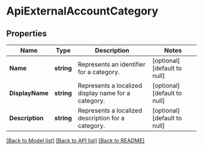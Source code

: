 # ApiExternalAccountCategory

## Properties
Name | Type | Description | Notes
------------ | ------------- | ------------- | -------------
**Name** | **string** | Represents an identifier for a category. | [optional] [default to null]
**DisplayName** | **string** | Represents a localized display name for a category. | [optional] [default to null]
**Description** | **string** | Represents a localized description for a category. | [optional] [default to null]

[[Back to Model list]](../README.md#documentation-for-models) [[Back to API list]](../README.md#documentation-for-api-endpoints) [[Back to README]](../README.md)


